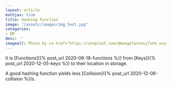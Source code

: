 ```yaml
---
layout: article
mathjax: true
title: Hashing Function
image: "/assets/images/img_test.jpg"
categories:
- DM
desc: '' 
imagealt: Photo by <a href="https://unsplash.com/@mangofantasy?utm_source=unsplash&utm_medium=referral&utm_content=creditCopyText">Tim Johnson</a> on <a href="https://unsplash.com/s/photos/logic?utm_source=unsplash&utm_medium=referral&utm_content=creditCopyText">Unsplash</a>
---
```


It is [Functions]({% post_url 2020-06-18-functions %}) from [Keys]({% post_url 2020-12-05-keys %}) to their location in storage.

A good hashing function yields less [Collision]({% post_url 2020-12-06-collision %})s.